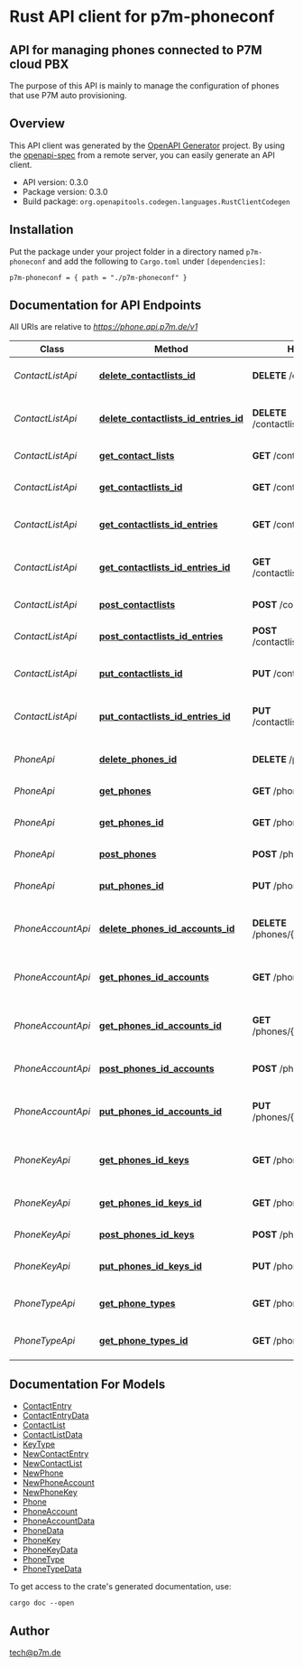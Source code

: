 # Rust API client for p7m-phoneconf

## API for managing phones connected to P7M cloud PBX

The purpose of this API is mainly to manage the configuration of phones that use P7M auto provisioning.


## Overview

This API client was generated by the [OpenAPI Generator](https://openapi-generator.tech) project.  By using the [openapi-spec](https://openapis.org) from a remote server, you can easily generate an API client.

- API version: 0.3.0
- Package version: 0.3.0
- Build package: `org.openapitools.codegen.languages.RustClientCodegen`

## Installation

Put the package under your project folder in a directory named `p7m-phoneconf` and add the following to `Cargo.toml` under `[dependencies]`:

```
p7m-phoneconf = { path = "./p7m-phoneconf" }
```

## Documentation for API Endpoints

All URIs are relative to *https://phone.api.p7m.de/v1*

Class | Method | HTTP request | Description
------------ | ------------- | ------------- | -------------
*ContactListApi* | [**delete_contactlists_id**](docs/ContactListApi.md#delete_contactlists_id) | **DELETE** /contactlists/{cid} | Delete a contact list by its ID
*ContactListApi* | [**delete_contactlists_id_entries_id**](docs/ContactListApi.md#delete_contactlists_id_entries_id) | **DELETE** /contactlists/{cid}/entries/{eid} | Delete a contact list entry by its ID
*ContactListApi* | [**get_contact_lists**](docs/ContactListApi.md#get_contact_lists) | **GET** /contactlists | Get all contact lists
*ContactListApi* | [**get_contactlists_id**](docs/ContactListApi.md#get_contactlists_id) | **GET** /contactlists/{cid} | Get a contact list by its ID
*ContactListApi* | [**get_contactlists_id_entries**](docs/ContactListApi.md#get_contactlists_id_entries) | **GET** /contactlists/{cid}/entries | Get all entries of a contact list
*ContactListApi* | [**get_contactlists_id_entries_id**](docs/ContactListApi.md#get_contactlists_id_entries_id) | **GET** /contactlists/{cid}/entries/{eid} | Get a single contact list entry by its ID
*ContactListApi* | [**post_contactlists**](docs/ContactListApi.md#post_contactlists) | **POST** /contactlists | Create a new contact list
*ContactListApi* | [**post_contactlists_id_entries**](docs/ContactListApi.md#post_contactlists_id_entries) | **POST** /contactlists/{cid}/entries | Add an entry to a contact list
*ContactListApi* | [**put_contactlists_id**](docs/ContactListApi.md#put_contactlists_id) | **PUT** /contactlists/{cid} | Update an existing contact list
*ContactListApi* | [**put_contactlists_id_entries_id**](docs/ContactListApi.md#put_contactlists_id_entries_id) | **PUT** /contactlists/{cid}/entries/{eid} | Update an exising contact list entry
*PhoneApi* | [**delete_phones_id**](docs/PhoneApi.md#delete_phones_id) | **DELETE** /phones/{id} | Delete a phone by its ID
*PhoneApi* | [**get_phones**](docs/PhoneApi.md#get_phones) | **GET** /phones | Get the list of all phones
*PhoneApi* | [**get_phones_id**](docs/PhoneApi.md#get_phones_id) | **GET** /phones/{id} | Get a single phone by its ID
*PhoneApi* | [**post_phones**](docs/PhoneApi.md#post_phones) | **POST** /phones | Create a new phone
*PhoneApi* | [**put_phones_id**](docs/PhoneApi.md#put_phones_id) | **PUT** /phones/{id} | Update an existing phone
*PhoneAccountApi* | [**delete_phones_id_accounts_id**](docs/PhoneAccountApi.md#delete_phones_id_accounts_id) | **DELETE** /phones/{pid}/accounts/{aid} | Delete a phone account by its ID
*PhoneAccountApi* | [**get_phones_id_accounts**](docs/PhoneAccountApi.md#get_phones_id_accounts) | **GET** /phones/{pid}/accounts | Get list of all phone accounts of a phone
*PhoneAccountApi* | [**get_phones_id_accounts_id**](docs/PhoneAccountApi.md#get_phones_id_accounts_id) | **GET** /phones/{pid}/accounts/{aid} | Request a single phone account by its ID
*PhoneAccountApi* | [**post_phones_id_accounts**](docs/PhoneAccountApi.md#post_phones_id_accounts) | **POST** /phones/{pid}/accounts | Create a new phone account
*PhoneAccountApi* | [**put_phones_id_accounts_id**](docs/PhoneAccountApi.md#put_phones_id_accounts_id) | **PUT** /phones/{pid}/accounts/{aid} | Update an existing phone account
*PhoneKeyApi* | [**get_phones_id_keys**](docs/PhoneKeyApi.md#get_phones_id_keys) | **GET** /phones/{pid}/keys | Get all the key configuration of a phone
*PhoneKeyApi* | [**get_phones_id_keys_id**](docs/PhoneKeyApi.md#get_phones_id_keys_id) | **GET** /phones/{pid}/keys/{kid} | Get a single phone key by its ID
*PhoneKeyApi* | [**post_phones_id_keys**](docs/PhoneKeyApi.md#post_phones_id_keys) | **POST** /phones/{pid}/keys | Create a new phone key
*PhoneKeyApi* | [**put_phones_id_keys_id**](docs/PhoneKeyApi.md#put_phones_id_keys_id) | **PUT** /phones/{pid}/keys/{kid} | Update an existing phone key
*PhoneTypeApi* | [**get_phone_types**](docs/PhoneTypeApi.md#get_phone_types) | **GET** /phonetypes | Get the list of all phone types
*PhoneTypeApi* | [**get_phone_types_id**](docs/PhoneTypeApi.md#get_phone_types_id) | **GET** /phonetypes/{ptid} | Get a single phone type by its ID


## Documentation For Models

 - [ContactEntry](docs/ContactEntry.md)
 - [ContactEntryData](docs/ContactEntryData.md)
 - [ContactList](docs/ContactList.md)
 - [ContactListData](docs/ContactListData.md)
 - [KeyType](docs/KeyType.md)
 - [NewContactEntry](docs/NewContactEntry.md)
 - [NewContactList](docs/NewContactList.md)
 - [NewPhone](docs/NewPhone.md)
 - [NewPhoneAccount](docs/NewPhoneAccount.md)
 - [NewPhoneKey](docs/NewPhoneKey.md)
 - [Phone](docs/Phone.md)
 - [PhoneAccount](docs/PhoneAccount.md)
 - [PhoneAccountData](docs/PhoneAccountData.md)
 - [PhoneData](docs/PhoneData.md)
 - [PhoneKey](docs/PhoneKey.md)
 - [PhoneKeyData](docs/PhoneKeyData.md)
 - [PhoneType](docs/PhoneType.md)
 - [PhoneTypeData](docs/PhoneTypeData.md)


To get access to the crate's generated documentation, use:

```
cargo doc --open
```

## Author

tech@p7m.de

